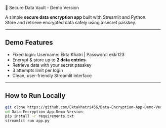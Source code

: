  🔐 Secure Data Vault - Demo Version

A simple **secure data encryption app** built with Streamlit and Python.  
Store and retrieve encrypted data safely using a secret passkey.

---

## Demo Features
- Fixed login: Username: Ekta Khatri | Password: ekki123
- Encrypt & store up to **2 data entries**
- Retrieve data with your secret passkey
- 3 attempts limit per login
- Clean, user-friendly Streamlit interface

---

## How to Run Locally
```bash
git clone https://github.com/Ektakhatri456/Data-Encryption-App-Demo-Version-.git
cd Data-Encryption-App-Demo-Version-
pip install -r requirements.txt
streamlit run app.py
